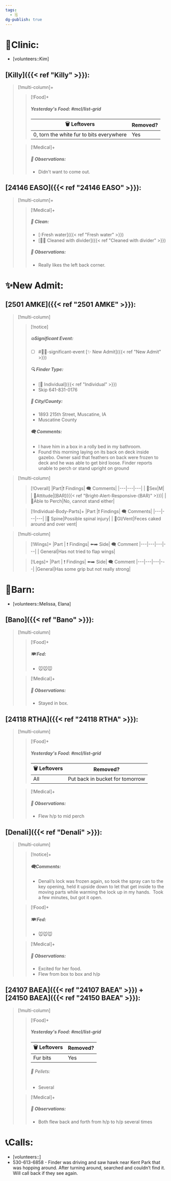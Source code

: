 ```yaml
---
tags:
  - 🗒️
dg-publish: true
---
```


# 🏥Clinic:
- [volunteers::Kim]

## [Killy]({{< ref "Killy" >}}):
> [!multi-column]+
>
>> [!Food]+
>>##### Yesterday's Food: #mcl/list-grid
>> |🗑️ Leftovers| Removed?
>> |---|---|
>>|0, torn the white fur to bits everywhere|Yes
>
>> [!Medical]+
>> ##### 🔭 Observations:
>> - Didn't want to come out.

## [24146 EASO]({{< ref "24146 EASO" >}}):
> [!multi-column]+
>
>> [!Medical]+
>>##### 🫧 Clean:
>> - [💧Fresh water]({{< ref "Fresh water" >}})
>> - [🧼➗ Cleaned with divider]({{< ref "Cleaned with divider" >}})
>>
>> ##### 🔭 Observations:
>> - Really likes the left back corner.

# ✨New Admit:

## [2501 AMKE]({{< ref "2501 AMKE" >}}):
> [!multi-column]
>
>> [!notice]
>> ##### 💥Significant Event:
>> - [ ] #🦅💥-significant-event [✨ New Admit]({{< ref "New Admit" >}})
>>
>> ##### 🔍 Finder Type:
>> - [🧑 Individual]({{< ref "Individual" >}})
>> 	-  Skip 641-831-0176
>>
>> ##### 🌆 City/County:
>> - 1893 215th Street, Muscatine, IA
>> - Muscatine County
>>
>>##### 🗨️ Comments:
>>- I have him in a box in a rolly bed in my bathroom.
>>- Found this morning laying on its back on deck inside gazebo. Owner said that feathers on back were frozen to deck and he was able to get bird loose. Finder reports unable to perch or stand upright on ground
>

> [!multi-column]
>
>> [!Overall]
>>|Part|❗ Findings| 🗨️ Comments|
>>|---|---|---|
>>| 🚻Sex|M|
>>| 💃Attitude|[BAR]({{< ref "Bright-Alert-Responsive-(BAR)\" >}})|
>>| 🧍Able to Perch|No, cannot stand either|
>>
>
>> [!Individual-Body-Parts]+
>>|Part |❗ Findings| 🗨️ Comments|
>>|---|---|---|
>>|🦴 Spine|Possible spinal injury|
>>| 🍑GI/Vent|Feces caked around and over vent|
>>

> [!multi-column]
>> [!Wings]+
>>|Part | ❗ Findings| ⬅️➡️ Side| 🗨️ Comment
>>|---|---|---|---|
>>| General|Has not tried to flap wings|
>
>> [!Legs]+
>>|Part | ❗ Findings| ⬅️➡️ Side| 🗨️ Comment
>>|---|---|---|---|
>>|General|Has some grip but not really strong|

# 🏡Barn:
- [volunteers::Melissa, Elana]

## [Bano]({{< ref "Bano" >}}):
> [!multi-column]      
>
>> [!Food]+
>> ##### 🍽️ Fed:
>> - 🐭🐭🐭
>
>> [!Medical]+
>> ##### 🔭 Observations:
>> - Stayed in box.

## [24118 RTHA]({{< ref "24118 RTHA" >}}):
> [!multi-column]
>
>> [!Food]+
>> ##### Yesterday's Food: #mcl/list-grid
>> |🗑️ Leftovers| Removed?
>> |---|---|
>>|All|Put back in bucket for tomorrow
>>
>
>> [!Medical]+
>> ##### 🔭 Observations:
>> - Flew h/p to mid perch

## [Denali]({{< ref "Denali" >}}):
> [!multi-column]
>
>> [!notice]+
>> ##### 🗨️Comments:
>> - Denali’s lock was frozen again, so took the spray can to the key opening, held it upside down to let that get inside to the moving parts while warming the lock up in my hands.  Took a few minutes, but got it open.       
>
>> [!Food]+
>> ##### 🍽️ Fed:
>> - 🐭🐭🐭
>
>> [!Medical]+
>> ##### 🔭 Observations:
>> - Excited for her food.
>> - Flew from box to box and h/p

## [24107 BAEA]({{< ref "24107 BAEA" >}}) + [24150 BAEA]({{< ref "24150 BAEA" >}}):
> [!multi-column]
>
>> [!Food]+
>> ##### Yesterday's Food: #mcl/list-grid
>> |🗑️ Leftovers| Removed?
>> |---|---|
>>|Fur bits|Yes
>>
>>###### 💩 Pellets:
>>- Several
>
>> [!Medical]+
>> ##### 🔭 Observations:
>> - Both flew back and forth from h/p to h/p several times

# 📞Calls:
- [volunteers::]
- 530-613-6858 - Finder was driving and saw hawk near Kent Park that was hopping around. After turning around, searched and couldn’t find it. Will call back if they see again.

